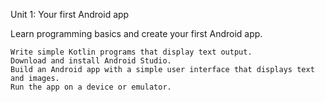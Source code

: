Unit 1: Your first Android app

Learn programming basics and create your first Android app.

    Write simple Kotlin programs that display text output.
    Download and install Android Studio.
    Build an Android app with a simple user interface that displays text and images.
    Run the app on a device or emulator.
